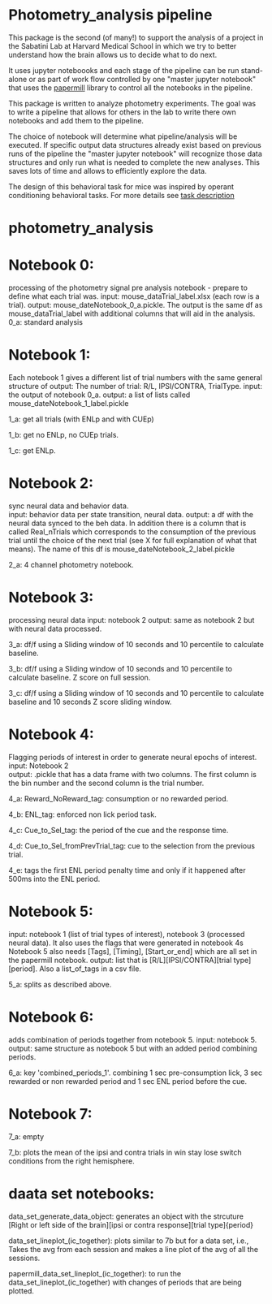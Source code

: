 # Photometry_analysis pipeline 

This package is the second (of many!) to support the analysis of a 
project in the Sabatini Lab at Harvard Medical School in which we try to 
better understand how the brain allows us to decide what to do next.

It uses jupyter noteboooks and each stage of the pipeline can be run stand-alone 
or as part of work flow controlled by one "master jupyter notebook" that uses 
the [papermill](https://papermill.readthedocs.io/en/latest/) library to control all the notebooks in the pipeline. 

This package is written to analyze photometry experiments. 
The goal was to write a pipeline that allows for others in the lab to write there own notebooks and add them to the pipeline.  

The choice of notebook will determine what pipeline/analysis will be executed. 
If specific output data structures already exist based on previous runs of the pipeline the "master jupyter notebook" will 
recognize those data structures and only run what is needed to complete the new analyses. 
This saves lots of time and allows to efficiently explore the data.


The design of this behavioral task for mice was inspired by operant conditioning behavioral tasks. 
For more details see [task description](https://github.com/gilmandelbaum/analysis-pipeline-for-photometry_ex/blob/master/task_description.md)


# photometry_analysis


# Notebook 0:
processing of the photometry signal pre analysis notebook - prepare to define what each trial was. 
input: mouse_dataTrial_label.xlsx (each row is a trial). 
output: mouse_dateNotebook_0_a.pickle. The output is the same df as mouse_dataTrial_label with additional columns that will aid in the analysis. 
0_a: standard analysis 


# Notebook 1:
Each notebook 1 gives a different list of trial numbers with the same general structure of output: 
The number of trial: R/L, IPSI/CONTRA, TrialType. 
input: the output of notebook 0_a. 
output: a list of lists called mouse_dateNotebook_1_label.pickle 

1_a: get all trials (with ENLp and with CUEp)

1_b: get no ENLp, no CUEp trials. 

1_c: get ENLp. 


# Notebook 2:
sync neural data and behavior data.  
input: behavior data per state transition, neural data. 
output: a df with the neural data synced to the beh data. In addition there is a column that is called Real_nTrials which 
corresponds to the consumption of the previous trial until the choice of the next trial (see X for full explanation of what 
that means). The name of this df is mouse_dateNotebook_2_label.pickle 

2_a: 4 channel photometry notebook. 



# Notebook 3:
processing neural data 
input: notebook 2 
output: same as notebook 2 but with neural data processed. 

3_a: df/f using a Sliding window of 10 seconds and 10 percentile to calculate baseline.  

3_b: df/f using a Sliding window of 10 seconds and 10 percentile to calculate baseline.  Z score on full session. 

3_c: df/f using a Sliding window of 10 seconds and 10 percentile to calculate baseline and 10 seconds Z score sliding window. 


# Notebook 4:
Flagging periods of interest in order to generate neural epochs of interest. 
input: Notebook 2  
output: .pickle that has a data frame with two columns. The first column is the bin number and the second column is the trial number. 

4_a: Reward_NoReward_tag: consumption or no rewarded period. 

4_b: ENL_tag: enforced non lick period task. 

4_c: Cue_to_Sel_tag: the period of the cue and the response time. 

4_d: Cue_to_Sel_fromPrevTrial_tag: cue to the selection from the previous trial. 

4_e: tags the first ENL period penalty time and only if it happened after 500ms into the ENL period. 


# Notebook 5:
input: notebook 1 (list of trial types of interest), notebook 3 (processed neural data). It also uses the flags that were generated in notebook 4s
Notebook 5 also needs [Tags], [Timing], [Start_or_end] which are all set in the papermill notebook. 
output: list that is [R/L][IPSI/CONTRA][trial type][period]. Also a list_of_tags in a csv file. 

5_a: splits as described above. 


# Notebook 6:
adds combination of periods together from notebook 5. 
input: notebook 5. 
output: same structure as notebook 5 but with an added period combining periods. 

6_a: key 'combined_periods_1'. combining 1 sec pre-consumption lick, 3 sec rewarded or non rewarded period and 1 sec ENL period before the cue. 




######

# Notebook 7:

7_a: empty

7_b: plots the mean of the ipsi and contra trials in win stay lose switch conditions from the right hemisphere. 


# daata set notebooks: 

data_set_generate_data_object: generates an object with the strcuture [Right or left side of the brain][ipsi or contra response][trial type]{period}

data_set_lineplot_(ic_together): plots similar to 7b but for a data set, i.e., Takes the avg from each session and makes a line plot of the avg of all the sessions. 

papermill_data_set_lineplot_(ic_together): to run the data_set_lineplot_(ic_together) with changes of periods that are being plotted. 


